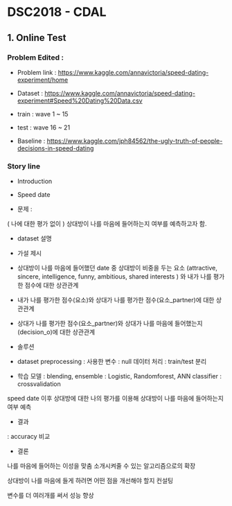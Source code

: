# DSC2018 - CDAL

## 1. Online Test

### Problem Edited : 

- Problem link : https://www.kaggle.com/annavictoria/speed-dating-experiment/home

- Dataset : https://www.kaggle.com/annavictoria/speed-dating-experiment#Speed%20Dating%20Data.csv

- train : wave 1 ~ 15

- test : wave 16 ~ 21 

- Baseline : https://www.kaggle.com/jph84562/the-ugly-truth-of-people-decisions-in-speed-dating

### Story line 
+ Introduction

- Speed date 

- 문제 : 

( 나에 대한 평가 없이 ) 상대방이 나를 마음에 들어하는지 여부를 예측하고자 함.  


- dataset 설명



+ 가설 제시

- 상대방이 나를 마음에 들어했던 date 중 
  상대방이 비중을 두는 요소 (attractive, sincere, intelligence, funny, ambitious, shared interests ) 와
  내가 나를 평가한 점수에 대한 상관관계

- 내가 나를 평가한 점수(요소)와 상대가 나를 평가한 점수(요소_partner)에 대한 상관관계

- 상대가 나를 평가한 점수(요소_partner)와 상대가 나를 마음에 들어했는지(decision_o)에 대한 상관관계


+ 솔루션

- dataset preprocessing 
: 사용한 변수
: null 데이터 처리
: train/test 분리

- 학습 모델
: blending, ensemble
: Logistic, Randomforest, ANN classifier 
: crossvalidation 

speed date 이후 상대방에 대한 나의 평가를 이용해 
상대방이 나를 마음에 들어하는지 여부 예측


+ 결과

: accuracy 비교 



+ 결론

나를 마음에 들어하는 이성을 맞춤 소개시켜줄 수 있는 알고리즘으로의 확장

상대방이 나를 마음에 들게 하려면 어떤 점을 개선해야 할지 컨설팅

변수를 더 여러개를 써서 성능 향상



